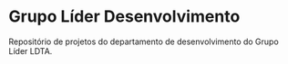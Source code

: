 # Grupo Líder Desenvolvimento

Repositório de projetos do departamento de desenvolvimento do Grupo Líder LDTA.